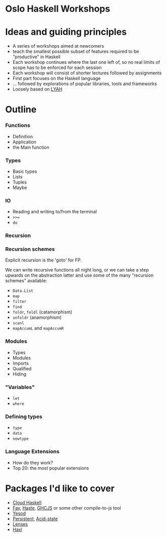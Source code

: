Oslo Haskell Workshops
======================

# Ideas and guiding principles
* A series of workshops aimed at newcomers
* teach the smallest possible subset of features required to be "productive" in Haskell
* Each workshop continues where the last one left of, so no real limits of scope has to be enforced for each session
* Each workshop will consist of shorter lectures followed by assignments
* First part focuses on the Haskell language
* ... followed by explorations of popular libraries, tools and frameworks
* Loosely based on [LYAH](http://learnyouahaskell.com/)


# Outline

### Functions
* Definition
* Application
* the Main function

### Types
* Basic types
* Lists
* Tuples
* Maybe

### IO
* Reading and writing to/from the terminal
* `>>=`
* `do`

### Recursion


### Recursion schemes

Explicit recursion is the 'goto' for FP.

We can write recursive functions all night long, or we can take a step upwards on the abstraction latter and use some of the many "recursion schemes" available:

* `Data.List`
* `map`
* `filter`
* `find`
* `foldr`, `foldl` (catamorphism)
* `unfoldr` (anamorphism)
* `scanl`
* `mapAccumL` and `mapAccumR`

### Modules 
* Types
* Modules
* Imports
* Qualified
* Hiding

### "Variables"
* `let`
* `where`

### Defining types
* `type`
* `data`
* `newtype`

### Language Extensions
* How do they work?
* Top 20: the most popular extensions


# Packages I'd like to cover
* [Cloud Haskell](http://hackage.haskell.org/package/cloud-haskell)
* [Fay](http://hackage.haskell.org/package/fay), [Haste](http://hackage.haskell.org/package/haste), [GHCJS](https://github.com/ghcjs/ghcjs) or some other compile-to-js tool
* [Yesod](http://www.yesodweb.com/)
* [Persistent](http://hackage.haskell.org/package/persistent), [Acid-state](http://hackage.haskell.org/package/acid-state)
* [Lenses](http://hackage.haskell.org/package/lenses)
* [Haxl](http://hackage.haskell.org/package/haxl)


